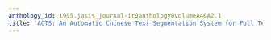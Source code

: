 ```yaml
---
anthology_id: 1995.jasis_journal-ir0anthology0volumeA46A2.1
title: 'ACTS: An Automatic Chinese Text Segmentation System for Full Text Retrieval'
---
```

